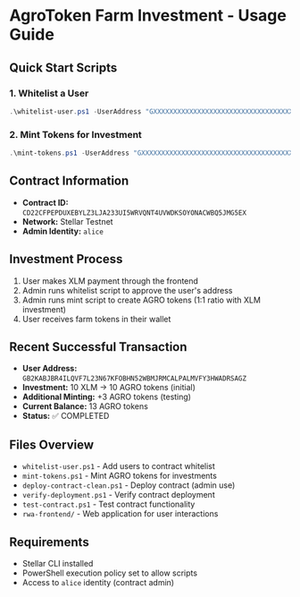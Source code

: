 # AgroToken Farm Investment - Usage Guide

## Quick Start Scripts

### 1. Whitelist a User
```powershell
.\whitelist-user.ps1 -UserAddress "GXXXXXXXXXXXXXXXXXXXXXXXXXXXXXXXXXXXXXXXXXXXXXXXXXXXXX"
```

### 2. Mint Tokens for Investment
```powershell
.\mint-tokens.ps1 -UserAddress "GXXXXXXXXXXXXXXXXXXXXXXXXXXXXXXXXXXXXXXXXXXXXXXXXXXXXX" -TokenAmount "10"
```

## Contract Information
- **Contract ID:** `CD22CFPEPDUXEBYLZ3LJA233UI5WRVQNT4UVWDKSOYONACWBQ5JMG5EX`
- **Network:** Stellar Testnet
- **Admin Identity:** `alice`

## Investment Process
1. User makes XLM payment through the frontend
2. Admin runs whitelist script to approve the user's address
3. Admin runs mint script to create AGRO tokens (1:1 ratio with XLM investment)
4. User receives farm tokens in their wallet

## Recent Successful Transaction
- **User Address:** `GB2KABJBR4ILQVF7L23N67KFOBHN52WBMJRMCALPALMVFY3HWADRSAGZ`
- **Investment:** 10 XLM → 10 AGRO tokens (initial)
- **Additional Minting:** +3 AGRO tokens (testing)
- **Current Balance:** 13 AGRO tokens
- **Status:** ✅ COMPLETED

## Files Overview
- `whitelist-user.ps1` - Add users to contract whitelist
- `mint-tokens.ps1` - Mint AGRO tokens for investments
- `deploy-contract-clean.ps1` - Deploy contract (admin use)
- `verify-deployment.ps1` - Verify contract deployment
- `test-contract.ps1` - Test contract functionality
- `rwa-frontend/` - Web application for user interactions

## Requirements
- Stellar CLI installed
- PowerShell execution policy set to allow scripts
- Access to `alice` identity (contract admin)
